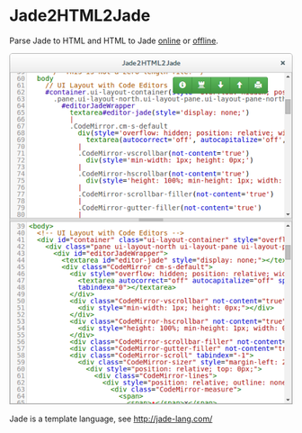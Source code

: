 # Jade2HTML2Jade
Parse Jade to HTML and HTML to Jade [online](http://jumplink.github.io/jade2html2jade/) or [offline](https://github.com/JumpLink/jade2html2jade/releases).

![jade2html2jade.png](jade2html2jade.png)

Jade is a template language, see http://jade-lang.com/

